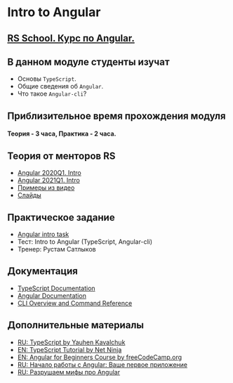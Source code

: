 #  Intro to Angular

## [RS School. Курс по Angular.](../../README-RU.md) 

## В данном модуле студенты изучат

- Основы `TypeScript`.
- Общие сведения об `Angular`.
- Что такое `Angular-cli`?

## Приблизительное время прохождения модуля

#### Теория - 3 часа, Практика - 2 часа.

## Теория от менторов RS

- [Angular 2020Q1. Intro](https://youtu.be/HoUq9xyfCAk)
- [Angular 2021Q1. Intro](https://youtu.be/VeDh-lBCgh0)
- [Примеры из видео](https://github.com/Pulya10c/angular-lectures-2021/tree/master/ts-intro/src)
- [Слайды](https://slides.com/alehserhyienia/angular-intro-typescript)

## Практическое задание

- [Angular intro task](https://github.com/rolling-scopes-school/tasks/blob/master/tasks/angular/intro.md)
- Тест: Intro to Angular (TypeScript, Angular-cli)
- Тренер: Рустам Сатлыков

## Документация

- [TypeScript Documentation](https://www.typescriptlang.org/docs/home.html)
- [Angular Documentation](https://angular.io/docs)
- [CLI Overview and Command Reference](https://cli.angular.io/)

## Дополнительные материалы

- [RU: TypeScript by Yauhen Kavalchuk](https://www.youtube.com/watch?v=MtO76yEYbxA&list=PLNkWIWHIRwMEm1FgiLjHqSky27x5rXvQa)
- [EN: TypeScript Tutorial by Net Ninja](https://www.youtube.com/watch?v=2pZmKW9-I_k&list=PL4cUxeGkcC9gUgr39Q_yD6v-bSyMwKPUI)
- [EN: Angular for Beginners Course by freeCodeCamp.org](https://www.youtube.com/watch?v=3qBXWUpoPHo)
- [RU: Начало работы с Angular: Ваше первое приложение](https://angular24.ru/)
- [RU: Разрушаем мифы про Angular](https://www.youtube.com/watch?v=ZHvQv34WKlk)
